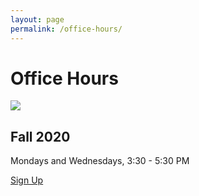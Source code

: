 ```yaml
---
layout: page 
permalink: /office-hours/
---
```


<h1 class="f2">Office Hours</h1>

![](https://clarkart.files.wordpress.com/2010/12/saint-jerome-in-his-study.jpg)

<h2 class="f3">Fall 2020</h2>

Mondays and Wednesdays, 3:30 - 5:30 PM

<a class="f6 link dim br-pill ba bw1 ph3 pv2 mb2 dib black" href="https://calendly.com/dhcg/">Sign Up</a> 
